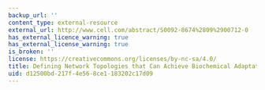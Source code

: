 ```yaml
---
backup_url: ''
content_type: external-resource
external_url: http://www.cell.com/abstract/S0092-8674%2809%2900712-0
has_external_licence_warning: true
has_external_license_warning: true
is_broken: ''
license: https://creativecommons.org/licenses/by-nc-sa/4.0/
title: Defining Network Topologies that Can Achieve Biochemical Adaptation.
uid: d12500bd-217f-4e56-8ce1-183202c17d09
---
```

